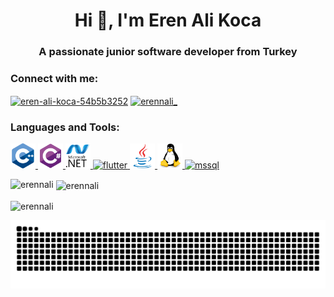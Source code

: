 
<h1 align="center">Hi 👋, I'm Eren Ali Koca</h1>
<h3 align="center">A passionate junior software developer from Turkey</h3>

<h3 align="left">Connect with me:</h3>
<p align="left">
<a href="https://linkedin.com/in/eren-ali-koca-54b5b3252" target="blank"><img align="center" src="https://raw.githubusercontent.com/rahuldkjain/github-profile-readme-generator/master/src/images/icons/Social/linked-in-alt.svg" alt="eren-ali-koca-54b5b3252" height="30" width="40" /></a>
<a href="https://instagram.com/erennali_" target="blank"><img align="center" src="https://raw.githubusercontent.com/rahuldkjain/github-profile-readme-generator/master/src/images/icons/Social/instagram.svg" alt="erennali_" height="30" width="40" /></a>
</p>

<h3 align="left">Languages and Tools:</h3>
<p align="left"> <a href="https://www.w3schools.com/cpp/" target="_blank" rel="noreferrer"> <img src="https://raw.githubusercontent.com/devicons/devicon/master/icons/cplusplus/cplusplus-original.svg" alt="cplusplus" width="40" height="40"/> </a> <a href="https://www.w3schools.com/cs/" target="_blank" rel="noreferrer"> <img src="https://raw.githubusercontent.com/devicons/devicon/master/icons/csharp/csharp-original.svg" alt="csharp" width="40" height="40"/> </a> <a href="https://dotnet.microsoft.com/" target="_blank" rel="noreferrer"> <img src="https://raw.githubusercontent.com/devicons/devicon/master/icons/dot-net/dot-net-original-wordmark.svg" alt="dotnet" width="40" height="40"/> </a> <a href="https://flutter.dev" target="_blank" rel="noreferrer"> <img src="https://www.vectorlogo.zone/logos/flutterio/flutterio-icon.svg" alt="flutter" width="40" height="40"/> </a> <a href="https://www.java.com" target="_blank" rel="noreferrer"> <img src="https://raw.githubusercontent.com/devicons/devicon/master/icons/java/java-original.svg" alt="java" width="40" height="40"/> </a> <a href="https://www.linux.org/" target="_blank" rel="noreferrer"> <img src="https://raw.githubusercontent.com/devicons/devicon/master/icons/linux/linux-original.svg" alt="linux" width="40" height="40"/> </a> <a href="https://www.microsoft.com/en-us/sql-server" target="_blank" rel="noreferrer"> <img src="https://www.svgrepo.com/show/303229/microsoft-sql-server-logo.svg" alt="mssql" width="40" height="40"/> </a> </p>

<p><img align="left" src="https://github-readme-stats.vercel.app/api/top-langs?username=erennali&show_icons=true&locale=en&layout=compact" alt="erennali" /></p>

<p>&nbsp;<img align="center" src="https://github-readme-stats.vercel.app/api?username=erennali&show_icons=true&locale=en" alt="erennali" /></p>

<p><img align="center" src="https://github-readme-streak-stats.herokuapp.com/?user=erennali&" alt="erennali" /></p>

<picture>
  <source media="(prefers-color-scheme: dark)" srcset="https://raw.githubusercontent.com/erennali/erennali/output/github-contribution-grid-snake-dark.svg">
  <source media="(prefers-color-scheme: light)" srcset="https://raw.githubusercontent.com/erennali/erennali/output/github-contribution-grid-snake.svg">
  <img alt="github contribution grid snake animation" src="https://raw.githubusercontent.com/erennali/erennali/output/github-contribution-grid-snake.svg">
</picture>
